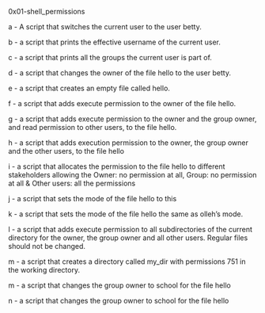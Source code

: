 0x01-shell_permissions 

a - A script that switches the current user to the user betty.

b -  a script that prints the effective username of the current user.

c - a script that prints all the groups the current user is part of.

d -  a script that changes the owner of the file hello to the user betty.

e -  a script that creates an empty file called hello.

f - a script that adds execute permission to the owner of the file hello.

g - a script that adds execute permission to the owner and the group owner, and read permission to other users, to the file hello.

h - a script that adds execution permission to the owner, the group owner and the other users, to the file hello

i - a script that allocates the permission to the file hello to different stakeholders allowing the Owner: no permission at all, Group: no permission at all & Other users: all the permissions

j -  a script that sets the mode of the file hello to this

k - a script that sets the mode of the file hello the same as olleh’s mode.

l - a script that adds execute permission to all subdirectories of the current directory for the owner, the group owner and all other users. Regular files should not be changed.

m - a script that creates a directory called my_dir with permissions 751 in the working directory.

m - a script that changes the group owner to school for the file hello

n - a script that changes the group owner to school for the file hello


